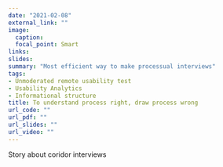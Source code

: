 ```yaml
---
date: "2021-02-08"
external_link: ""
image:
  caption: 
  focal_point: Smart
links:
slides: 
summary: "Most efficient way to make processual interviews"
tags:
- Unmoderated remote usability test
- Usability Analytics
- Informational structure
title: To understand process right, draw process wrong
url_code: ""
url_pdf: ""
url_slides: ""
url_video: ""
---
```


Story about coridor interviews
